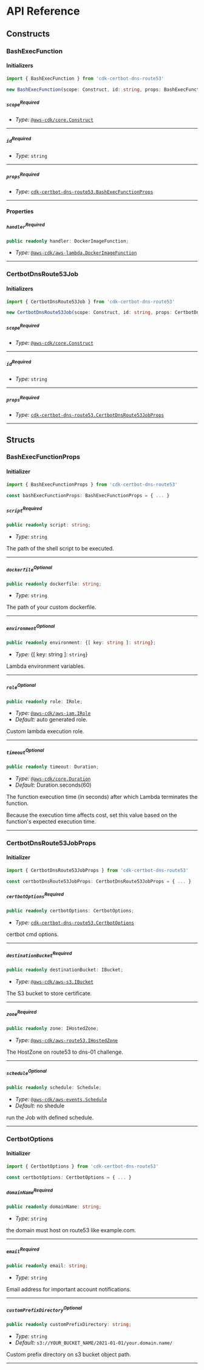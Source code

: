 # API Reference <a name="API Reference"></a>

## Constructs <a name="Constructs"></a>

### BashExecFunction <a name="cdk-certbot-dns-route53.BashExecFunction"></a>

#### Initializers <a name="cdk-certbot-dns-route53.BashExecFunction.Initializer"></a>

```typescript
import { BashExecFunction } from 'cdk-certbot-dns-route53'

new BashExecFunction(scope: Construct, id: string, props: BashExecFunctionProps)
```

##### `scope`<sup>Required</sup> <a name="cdk-certbot-dns-route53.BashExecFunction.parameter.scope"></a>

- *Type:* [`@aws-cdk/core.Construct`](#@aws-cdk/core.Construct)

---

##### `id`<sup>Required</sup> <a name="cdk-certbot-dns-route53.BashExecFunction.parameter.id"></a>

- *Type:* `string`

---

##### `props`<sup>Required</sup> <a name="cdk-certbot-dns-route53.BashExecFunction.parameter.props"></a>

- *Type:* [`cdk-certbot-dns-route53.BashExecFunctionProps`](#cdk-certbot-dns-route53.BashExecFunctionProps)

---



#### Properties <a name="Properties"></a>

##### `handler`<sup>Required</sup> <a name="cdk-certbot-dns-route53.BashExecFunction.property.handler"></a>

```typescript
public readonly handler: DockerImageFunction;
```

- *Type:* [`@aws-cdk/aws-lambda.DockerImageFunction`](#@aws-cdk/aws-lambda.DockerImageFunction)

---


### CertbotDnsRoute53Job <a name="cdk-certbot-dns-route53.CertbotDnsRoute53Job"></a>

#### Initializers <a name="cdk-certbot-dns-route53.CertbotDnsRoute53Job.Initializer"></a>

```typescript
import { CertbotDnsRoute53Job } from 'cdk-certbot-dns-route53'

new CertbotDnsRoute53Job(scope: Construct, id: string, props: CertbotDnsRoute53JobProps)
```

##### `scope`<sup>Required</sup> <a name="cdk-certbot-dns-route53.CertbotDnsRoute53Job.parameter.scope"></a>

- *Type:* [`@aws-cdk/core.Construct`](#@aws-cdk/core.Construct)

---

##### `id`<sup>Required</sup> <a name="cdk-certbot-dns-route53.CertbotDnsRoute53Job.parameter.id"></a>

- *Type:* `string`

---

##### `props`<sup>Required</sup> <a name="cdk-certbot-dns-route53.CertbotDnsRoute53Job.parameter.props"></a>

- *Type:* [`cdk-certbot-dns-route53.CertbotDnsRoute53JobProps`](#cdk-certbot-dns-route53.CertbotDnsRoute53JobProps)

---





## Structs <a name="Structs"></a>

### BashExecFunctionProps <a name="cdk-certbot-dns-route53.BashExecFunctionProps"></a>

#### Initializer <a name="[object Object].Initializer"></a>

```typescript
import { BashExecFunctionProps } from 'cdk-certbot-dns-route53'

const bashExecFunctionProps: BashExecFunctionProps = { ... }
```

##### `script`<sup>Required</sup> <a name="cdk-certbot-dns-route53.BashExecFunctionProps.property.script"></a>

```typescript
public readonly script: string;
```

- *Type:* `string`

The path of the shell script to be executed.

---

##### `dockerfile`<sup>Optional</sup> <a name="cdk-certbot-dns-route53.BashExecFunctionProps.property.dockerfile"></a>

```typescript
public readonly dockerfile: string;
```

- *Type:* `string`

The path of your custom dockerfile.

---

##### `environment`<sup>Optional</sup> <a name="cdk-certbot-dns-route53.BashExecFunctionProps.property.environment"></a>

```typescript
public readonly environment: {[ key: string ]: string};
```

- *Type:* {[ key: string ]: `string`}

Lambda environment variables.

---

##### `role`<sup>Optional</sup> <a name="cdk-certbot-dns-route53.BashExecFunctionProps.property.role"></a>

```typescript
public readonly role: IRole;
```

- *Type:* [`@aws-cdk/aws-iam.IRole`](#@aws-cdk/aws-iam.IRole)
- *Default:* auto generated role.

Custom lambda execution role.

---

##### `timeout`<sup>Optional</sup> <a name="cdk-certbot-dns-route53.BashExecFunctionProps.property.timeout"></a>

```typescript
public readonly timeout: Duration;
```

- *Type:* [`@aws-cdk/core.Duration`](#@aws-cdk/core.Duration)
- *Default:* Duration.seconds(60)

The function execution time (in seconds) after which Lambda terminates the function.

Because the execution time affects cost, set this value based on the function's expected execution time.

---

### CertbotDnsRoute53JobProps <a name="cdk-certbot-dns-route53.CertbotDnsRoute53JobProps"></a>

#### Initializer <a name="[object Object].Initializer"></a>

```typescript
import { CertbotDnsRoute53JobProps } from 'cdk-certbot-dns-route53'

const certbotDnsRoute53JobProps: CertbotDnsRoute53JobProps = { ... }
```

##### `certbotOptions`<sup>Required</sup> <a name="cdk-certbot-dns-route53.CertbotDnsRoute53JobProps.property.certbotOptions"></a>

```typescript
public readonly certbotOptions: CertbotOptions;
```

- *Type:* [`cdk-certbot-dns-route53.CertbotOptions`](#cdk-certbot-dns-route53.CertbotOptions)

certbot cmd options.

---

##### `destinationBucket`<sup>Required</sup> <a name="cdk-certbot-dns-route53.CertbotDnsRoute53JobProps.property.destinationBucket"></a>

```typescript
public readonly destinationBucket: IBucket;
```

- *Type:* [`@aws-cdk/aws-s3.IBucket`](#@aws-cdk/aws-s3.IBucket)

The S3 bucket to store certificate.

---

##### `zone`<sup>Required</sup> <a name="cdk-certbot-dns-route53.CertbotDnsRoute53JobProps.property.zone"></a>

```typescript
public readonly zone: IHostedZone;
```

- *Type:* [`@aws-cdk/aws-route53.IHostedZone`](#@aws-cdk/aws-route53.IHostedZone)

The HostZone on route53 to dns-01 challenge.

---

##### `schedule`<sup>Optional</sup> <a name="cdk-certbot-dns-route53.CertbotDnsRoute53JobProps.property.schedule"></a>

```typescript
public readonly schedule: Schedule;
```

- *Type:* [`@aws-cdk/aws-events.Schedule`](#@aws-cdk/aws-events.Schedule)
- *Default:* no shedule

run the Job with defined schedule.

---

### CertbotOptions <a name="cdk-certbot-dns-route53.CertbotOptions"></a>

#### Initializer <a name="[object Object].Initializer"></a>

```typescript
import { CertbotOptions } from 'cdk-certbot-dns-route53'

const certbotOptions: CertbotOptions = { ... }
```

##### `domainName`<sup>Required</sup> <a name="cdk-certbot-dns-route53.CertbotOptions.property.domainName"></a>

```typescript
public readonly domainName: string;
```

- *Type:* `string`

the domain must host on route53 like example.com.

---

##### `email`<sup>Required</sup> <a name="cdk-certbot-dns-route53.CertbotOptions.property.email"></a>

```typescript
public readonly email: string;
```

- *Type:* `string`

Email address for important account notifications.

---

##### `customPrefixDirectory`<sup>Optional</sup> <a name="cdk-certbot-dns-route53.CertbotOptions.property.customPrefixDirectory"></a>

```typescript
public readonly customPrefixDirectory: string;
```

- *Type:* `string`
- *Default:* `s3://YOUR_BUCKET_NAME/2021-01-01/your.domain.name/`

Custom prefix directory on s3 bucket object path.

---



